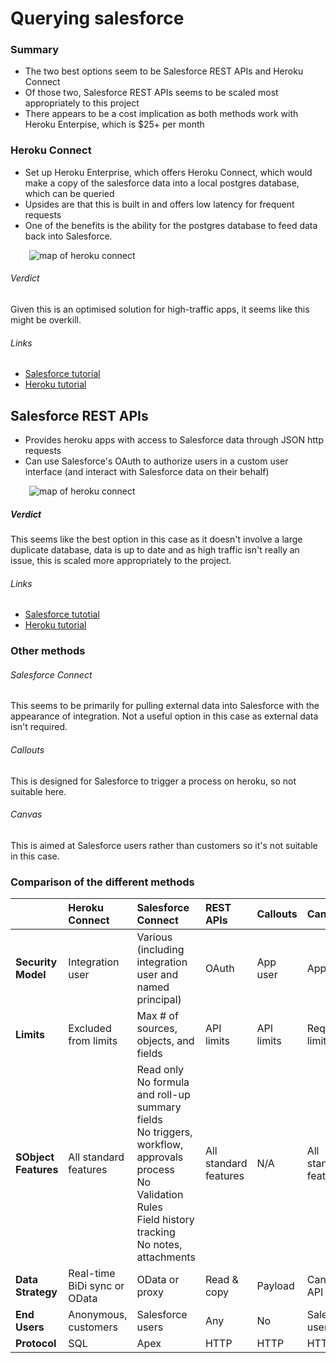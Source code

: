 # Querying salesforce

### Summary
- The two best options seem to be Salesforce REST APIs and Heroku Connect
- Of those two, Salesforce REST APIs seems to be scaled most appropriately to this project
- There appears to be a cost implication as both methods work with Heroku Enterpise, which is $25+ per month

### Heroku Connect
- Set up Heroku Enterprise, which offers Heroku Connect, which would make a copy of the salesforce data into a local postgres database, which can be queried
- Upsides are that this is built in and offers low latency for frequent requests
- One of the benefits is the ability for the postgres database to feed data back into Salesforce.

<div style="width:450px;margin-left:30px;"><img src="https://res.cloudinary.com/hy4kyit2a/image/upload/v1487707380/doc/trailhead/staging/team-trailhead_heroku_en-us_salesforce_heroku_integration_images_heroku_connect_9a2f45995ace0d67430eb1d1e5ec14ef.jpg" alt="map of heroku connect"/></div>

###### Verdict
Given this is an optimised solution for high-traffic apps, it seems like this might be overkill.

###### Links
- [Salesforce tutorial]( https://trailhead.salesforce.com/trails/heroku_enterprise/modules/salesforce_heroku_integration/units/integrating_with_heroku_connect)
- [Heroku tutorial](https://www.heroku.com/connect)

## Salesforce REST APIs
- Provides heroku apps with access to Salesforce data through JSON http requests
- Can use Salesforce's OAuth to authorize users in a custom user interface (and interact with Salesforce data on their behalf)

<div style="width:500px;margin-left:30px;"><img src="https://res.cloudinary.com/hy4kyit2a/image/upload/v1487707381/doc/trailhead/staging/team-trailhead_heroku_en-us_salesforce_heroku_integration_images_salesforce_rest_apis_328717f90a5da6133f2e3fa1db331f2d.jpg" alt="map of heroku connect"/></div>

##### Verdict
This seems like the best option in this case as it doesn't involve a large duplicate database, data is up to date and as high traffic isn't really an issue, this is scaled more appropriately to the project.

###### Links
- [Salesforce tutotial](https://trailhead.salesforce.com/trails/heroku_enterprise/modules/salesforce_heroku_integration/units/rest_apis_with_heroku)
- [Heroku tutorial]( https://devcenter.heroku.com/articles/integrating-force-com-and-heroku-apps)

### Other methods
###### Salesforce Connect
This seems to be primarily for pulling external data into Salesforce with the appearance of integration. Not a useful option in this case as external data isn't required.
###### Callouts
This is designed for Salesforce to trigger a process on heroku, so not suitable here.
###### Canvas
This is aimed at Salesforce users rather than customers so it's not suitable in this case.

### Comparison of the different methods

<div class="data colSort">
<table class="featureTable sort_table" summary="">
  <thead class="thead sorted" align="left">
  <tr>
    <th class="featureTableHeader"></th>
    <th class="featureTableHeader">Heroku Connect</th>
    <th class="featureTableHeader">Salesforce Connect</th>
    <th class="featureTableHeader">REST APIs</th>
    <th class="featureTableHeader">Callouts</th>
    <th class="featureTableHeader">Canvas</th>
  </tr>
  </thead>
  <tbody class="tbody">
  <tr>
    <td style="font-weight:bold;" class="entry" headers="d28603e127" data-title="Type">Security Model</td>
    <td class="entry" headers="d28603e127" data-title="Type">Integration user</td>
    <td class="entry" headers="d28603e127" data-title="Type">Various (including integration user and named principal)</td>
    <td class="entry" headers="d28603e127" data-title="Type">OAuth</td>
    <td class="entry" headers="d28603e127" data-title="Type">App user</td>
    <td class="entry" headers="d28603e127" data-title="Type">App user</td>
  </tr>
  <tr>
    <td style="font-weight:bold;" class="entry" headers="d28603e127" data-title="Type">Limits</td>
    <td class="entry" headers="d28603e127" data-title="Type">Excluded from limits</td>
    <td class="entry" headers="d28603e127" data-title="Type">Max # of sources, objects, and fields</td>
    <td class="entry" headers="d28603e127" data-title="Type">API limits</td>
    <td class="entry" headers="d28603e127" data-title="Type">API limits</td>
    <td class="entry" headers="d28603e127" data-title="Type">Request limits</td>
  </tr>
  <tr>
    <td style="font-weight:bold;" class="entry" headers="d28603e127" data-title="Type">SObject Features</td>
    <td class="entry" headers="d28603e127" data-title="Type">All standard features</td>
    <td class="entry" headers="d28603e127" data-title="Type">Read only<br>No formula and roll-up summary fields<br>No triggers, workflow, approvals process<br>No Validation Rules<br>Field history tracking<br>No notes, attachments</td>
    <td class="entry" headers="d28603e127" data-title="Type">All standard features</td>
    <td class="entry" headers="d28603e127" data-title="Type">N/A</td>
    <td class="entry" headers="d28603e127" data-title="Type">All standard features</td>
  </tr>
  <tr>
    <td style="font-weight:bold;" class="entry" headers="d28603e127" data-title="Type">Data Strategy</td>
    <td class="entry" headers="d28603e127" data-title="Type">Real-time BiDi sync or OData</td>
    <td class="entry" headers="d28603e127" data-title="Type">OData or proxy</td>
    <td class="entry" headers="d28603e127" data-title="Type">Read &amp; copy</td>
    <td class="entry" headers="d28603e127" data-title="Type">Payload</td>
    <td class="entry" headers="d28603e127" data-title="Type">Canvas API</td>
  </tr>
  <tr>
    <td style="font-weight:bold;" class="entry" headers="d28603e127" data-title="Type">End Users</td>
    <td class="entry" headers="d28603e127" data-title="Type">Anonymous, customers</td>
    <td class="entry" headers="d28603e127" data-title="Type">Salesforce users</td>
    <td class="entry" headers="d28603e127" data-title="Type">Any</td>
    <td class="entry" headers="d28603e127" data-title="Type">No</td>
    <td class="entry" headers="d28603e127" data-title="Type">Salesforce users</td>
  </tr>
  <tr>
    <td style="font-weight:bold;" class="entry" headers="d28603e127" data-title="Type">Protocol</td>
    <td class="entry" headers="d28603e127" data-title="Type">SQL</td>
    <td class="entry" headers="d28603e127" data-title="Type">Apex</td>
    <td class="entry" headers="d28603e127" data-title="Type">HTTP</td>
    <td class="entry" headers="d28603e127" data-title="Type">HTTP</td>
    <td class="entry" headers="d28603e127" data-title="Type">HTTP</td>
  </tr>
